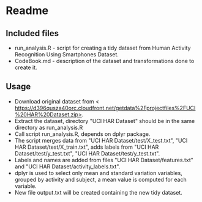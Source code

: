 Readme
======

Included files
--------------

* run_analysis.R - script for creating a tidy dataset from Human Activity Recognition Using Smartphones Dataset.
* CodeBook.md - description of the dataset and transformations done to create it.

Usage
-----

* Download original dataset from <
https://d396qusza40orc.cloudfront.net/getdata%2Fprojectfiles%2FUCI%20HAR%20Dataset.zip>.
* Extract the dataset, directory "UCI HAR Dataset" should be in the same directory as run_analysis.R
* Call script run_analysis.R, depends on dplyr package.
* The script merges data from "UCI HAR Dataset/test/X\_test.txt", "UCI HAR Dataset/test/X\_train.txt", adds labels from "UCI HAR Dataset/test/y\_test.txt", "UCI HAR Dataset/test/y\_test.txt".
* Labels and names are added from files "UCI HAR Dataset/features.txt" and "UCI HAR Dataset/activity\_labels.txt".
* dplyr is used to select only mean and standard variation variables, grouped by activity and subject, a mean value is computed for each variable.
* New file output.txt will be created containing the new tidy dataset.